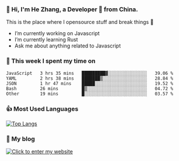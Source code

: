 ### 👋 Hi, I'm He Zhang, a Developer 🚀 from China.

This is the place where I opensource stuff and break things :rofl:

- I’m currently working on Javascript
- I’m currently learning Rust
- Ask me about anything related to Javascript

### 💪 This week I spent my time on 
<!--START_SECTION:waka-->

```text
JavaScript   3 hrs 35 mins   █████████▓░░░░░░░░░░░░░░░   39.06 %
YAML         2 hrs 38 mins   ███████▒░░░░░░░░░░░░░░░░░   28.84 %
JSON         1 hr 47 mins    █████░░░░░░░░░░░░░░░░░░░░   19.52 %
Bash         26 mins         █▒░░░░░░░░░░░░░░░░░░░░░░░   04.72 %
Other        19 mins         █░░░░░░░░░░░░░░░░░░░░░░░░   03.57 %
```

<!--END_SECTION:waka-->

### 👍 Most Used Languages
[![Top Langs](https://github-readme-stats.vercel.app/api/top-langs/?username=zhanghecool&layout=compact)](https://zhanghe.cool)

### 🌈 My blog 
[![Click to enter my website](https://cdn.jsdelivr.net/gh/zhanghecool/assets/images/gif/zhanghecools.gif)](https://zhanghe.cool)

